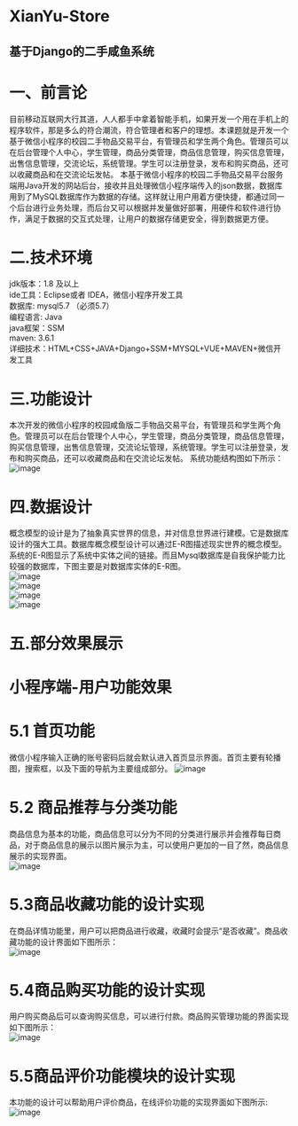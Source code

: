 # XianYu-Store
## 基于Django的二手咸鱼系统
# 一、前言论
目前移动互联网大行其道，人人都手中拿着智能手机，如果开发一个用在手机上的程序软件，那是多么的符合潮流，符合管理者和客户的理想。本课题就是开发一个基于微信小程序的校园二手物品交易平台，有管理员和学生两个角色。管理员可以在后台管理个人中心，学生管理，商品分类管理，商品信息管理，购买信息管理，出售信息管理，交流论坛，系统管理。学生可以注册登录，发布和购买商品，还可以收藏商品和在交流论坛发帖。
本基于微信小程序的校园二手物品交易平台服务端用Java开发的网站后台，接收并且处理微信小程序端传入的json数据，数据库用到了MySQL数据库作为数据的存储。这样就让用户用着方便快捷，都通过同一个后台进行业务处理，而后台又可以根据并发量做好部署，用硬件和软件进行协作，满足于数据的交互式处理，让用户的数据存储更安全，得到数据更方便。

# 二.技术环境
jdk版本：1.8 及以上<br>
ide工具：Eclipse或者 IDEA，微信小程序开发工具<br>
数据库: mysql5.7 （必须5.7）<br>
编程语言: Java<br>
java框架：SSM<br>
maven: 3.6.1<br>
详细技术：HTML+CSS+JAVA+Django+SSM+MYSQL+VUE+MAVEN+微信开发工具

# 三.功能设计
本次开发的微信小程序的校园咸鱼版二手物品交易平台，有管理员和学生两个角色。管理员可以在后台管理个人中心，学生管理，商品分类管理，商品信息管理，购买信息管理，出售信息管理，交流论坛管理，系统管理。学生可以注册登录，发布和购买商品，还可以收藏商品和在交流论坛发帖。
系统功能结构图如下所示：<br>
![image](image002.gif)

# 四.数据设计
概念模型的设计是为了抽象真实世界的信息，并对信息世界进行建模。它是数据库设计的强大工具。数据库概念模型设计可以通过E-R图描述现实世界的概念模型。系统的E-R图显示了系统中实体之间的链接。而且Mysql数据库是自我保护能力比较强的数据库，下图主要是对数据库实体的E-R图。<br>
![image](image012.gif)<br>
![image](image016.gif)<br>
![image](image018.gif)<br>
![image](image020.gif)<br>

# 五.部分效果展示
# 小程序端-用户功能效果
# 5.1 首页功能
微信小程序输入正确的账号密码后就会默认进入首页显示界面。首页主要有轮播图，搜索框，以及下面的导航为主要组成部分。
![image](image047.gif)<br>
# 5.2 商品推荐与分类功能
商品信息为基本的功能，商品信息可以分为不同的分类进行展示并会推荐每日商品，对于商品信息的展示以图片展示为主，可以使用户更加的一目了然，商品信息展示的实现界面。<br>
![image](image047.png)<br>
# 5.3商品收藏功能的设计实现
在商品详情功能里，用户可以把商品进行收藏，收藏时会提示“是否收藏”。商品收藏功能的设计界面如下图所示：<br>
![image](image057.png)<br>
# 5.4商品购买功能的设计实现
用户购买商品后可以查询购买信息，可以进行付款。商品购买管理功能的界面实现如下图所示：<br>
![image](image059.png)<br>
# 5.5商品评价功能模块的设计实现
本功能的设计可以帮助用户评价商品，在线评价功能的实现界面如下图所示:<br>
![image](image061.png)<br>




